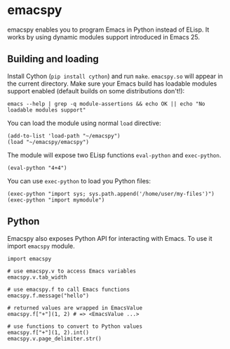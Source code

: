# emacspy

emacspy enables you to program Emacs in Python instead of ELisp. It works by using dynamic modules support introduced in Emacs 25.

## Building and loading

Install Cython (`pip install cython`) and run `make`. `emacspy.so` will appear in the current directory. Make sure your Emacs build has loadable modules support enabled (default builds on some distributions don't!):

```
emacs --help | grep -q module-assertions && echo OK || echo "No loadable modules support"
```

You can load the module using normal `load` directive:

```
(add-to-list 'load-path "~/emacspy")
(load "~/emacspy/emacspy")
```

The module will expose two ELisp functions `eval-python` and `exec-python`.

```
(eval-python "4+4")
```

You can use `exec-python` to load you Python files:

```
(exec-python "import sys; sys.path.append('/home/user/my-files')")
(exec-python "import mymodule")
```

## Python

Emacspy also exposes Python API for interacting with Emacs. To use it import `emacspy` module.

```
import emacspy

# use emacspy.v to access Emacs variables
emacspy.v.tab_width

# use emacspy.f to call Emacs functions
emacspy.f.message("hello")

# returned values are wrapped in EmacsValue
emacspy.f["+"](1, 2) # => <EmacsValue ...>

# use functions to convert to Python values
emacspy.f["+"](1, 2).int()
emacspy.v.page_delimiter.str()
```
